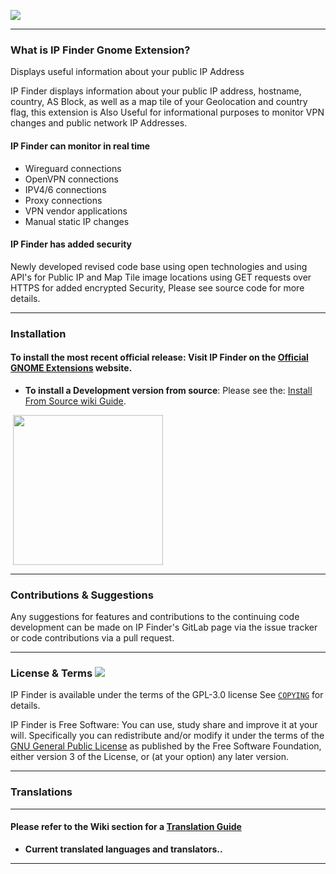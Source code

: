 ![](https://gitlab.com/LinxGem33/Neon/-/raw/master/new-ipfinder-wide-banner.png)

-----

### What is IP Finder Gnome Extension?

Displays useful information about your public IP Address

IP Finder displays information about your public IP address, hostname, country, AS Block, as well as  a map tile of your Geolocation and country flag,  this extension is Also Useful for informational purposes to monitor VPN changes and public network IP Addresses.


#### IP Finder can monitor in real time

* Wireguard connections
* OpenVPN connections
* IPV4/6 connections
* Proxy connections
* VPN vendor applications
* Manual static IP changes


#### IP Finder has added security

Newly developed revised code base using open technologies and using API's for Public IP and Map Tile image locations using GET requests over HTTPS for added encrypted  Security, Please see source code for more details.

-----


### Installation

#### To install the most recent official release: Visit IP Finder on the [Official GNOME Extensions](https://extensions.gnome.org/extension/2983/ip-finder/) website.

- **To install a Development version from source**: Please see the: [Install From Source wiki Guide](https://gitlab.com/LinxGem33/Arc-Menu/-/wikis/Install%20From%20Source%20Guide).

<p align="left">
       <a href="https://extensions.gnome.org/extension/2983/ip-finder/" >
    <img src="https://gitlab.com/LinxGem33/Neon/raw/master/artwork/get-it-ego.png" width="240" style="margin-left: 4px"/>
    </a>
</p>

-----

### Contributions & Suggestions

Any suggestions for features and contributions to the continuing code development can be made on IP Finder's GitLab page via the issue tracker or code contributions via a pull request.

-----

### License & Terms ![](https://gitlab.com/LinxGem33/IP-Finder/raw/master/screens/Copyleft-16.png)

IP Finder is available under the terms of the GPL-3.0 license See [`COPYING`](https://gitlab.com/LinxGem33/IP-Finder/blob/master/COPYING) for details.

IP Finder is Free Software: You can use, study share and improve it at your will. Specifically you can redistribute and/or modify it under the terms of the [GNU General Public License](https://www.gnu.org/licenses/gpl.html) as published by the Free Software Foundation, either version 3 of the License, or (at your option) any later version. 

----- 

### Translations

-----

#### Please refer to the Wiki section for a [Translation Guide](https://gitlab.com/LinxGem33/Arc-Menu/wikis/Translation-Guide)

- **Current translated languages and translators..**

-----
